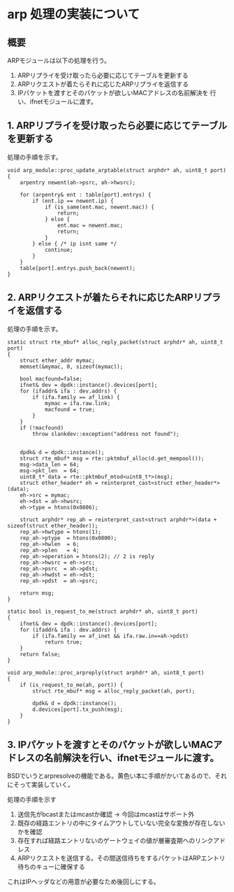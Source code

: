 

# arp 処理の実装について

## 概要

ARPモジュールは以下の処理を行う。

 1. ARPリプライを受け取ったら必要に応じてテーブルを更新する
 2. ARPリクエストが着たらそれに応じたARPリプライを返信する
 3. IPパケットを渡すとそのパケットが欲しいMACアドレスの名前解決を
   行い、ifnetモジュールに渡す。


## 1. ARPリプライを受け取ったら必要に応じてテーブルを更新する

処理の手順を示す。

```
void arp_module::proc_update_arptable(struct arphdr* ah, uint8_t port)
{
    arpentry newent(ah->psrc, ah->hwsrc);

    for (arpentry& ent : table[port].entrys) {
        if (ent.ip == newent.ip) {
            if (is_same(ent.mac, newent.mac)) {
                return;
            } else {
                ent.mac = newent.mac;
                return;
            }
        } else { /* ip isnt same */
            continue;
        }
    }
    table[port].entrys.push_back(newent);
}
```



## 2. ARPリクエストが着たらそれに応じたARPリプライを返信する

処理の手順を示す。

```
static struct rte_mbuf* alloc_reply_packet(struct arphdr* ah, uint8_t port)
{
	struct ether_addr mymac;
	memset(&mymac, 0, sizeof(mymac));

	bool macfound=false;
	ifnet& dev = dpdk::instance().devices[port];
	for (ifaddr& ifa : dev.addrs) {
		if (ifa.family == af_link) {
			mymac = ifa.raw.link;
			macfound = true;
		}
	}
	if (!macfound)
		throw slankdev::exception("address not found");


    dpdk& d = dpdk::instance();
	struct rte_mbuf* msg = rte::pktmbuf_alloc(d.get_mempool());
    msg->data_len = 64;
    msg->pkt_len  = 64;
	uint8_t* data = rte::pktmbuf_mtod<uint8_t*>(msg);
	struct ether_header* eh = reinterpret_cast<struct ether_header*>(data);
	eh->src = mymac;
	eh->dst = ah->hwsrc;
	eh->type = htons(0x0806);

	struct arphdr* rep_ah = reinterpret_cast<struct arphdr*>(data + sizeof(struct ether_header));
	rep_ah->hwtype = htons(1);
	rep_ah->ptype  = htons(0x0800);
	rep_ah->hwlen  = 6;
	rep_ah->plen   = 4;
	rep_ah->operation = htons(2); // 2 is reply
	rep_ah->hwsrc = eh->src;
	rep_ah->psrc  = ah->pdst;
	rep_ah->hwdst = eh->dst;
	rep_ah->pdst  = ah->psrc;

	return msg;
}

static bool is_request_to_me(struct arphdr* ah, uint8_t port)
{
	ifnet& dev = dpdk::instance().devices[port];
	for (ifaddr& ifa : dev.addrs) {
		if (ifa.family == af_inet && ifa.raw.in==ah->pdst)
			return true;
	}
	return false;
}

void arp_module::proc_arpreply(struct arphdr* ah, uint8_t port)
{
	if (is_request_to_me(ah, port)) {
		struct rte_mbuf* msg = alloc_reply_packet(ah, port);

		dpdk& d = dpdk::instance();
		d.devices[port].tx_push(msg);
	}
}
```



## 3. IPパケットを渡すとそのパケットが欲しいMACアドレスの名前解決を行い、ifnetモジュールに渡す。

BSDでいうとarpresolveの機能である。黄色い本に手順がかいてあるので、それにそって実装していく。

処理の手順を示す

 1. 送信先がbcastまたはmcastか確認 -> 今回はmcastはサポート外
 1. 既存の経路エントリの中にタイムアウトしていない完全な変換が存在しないかを確認
 1. 存在すれば経路エントリないのゲートウェイの値が層審査期へのリンクアドレス
 1. ARPリクエストを送信する。その間送信待ちをするパケットはARPエントリ待ちのキューに確保する

これはIPヘッダなどの用意が必要なため後回しにする。
